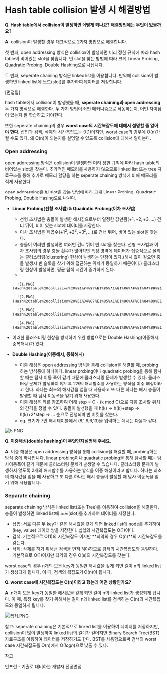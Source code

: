 # Hash table collision 발생 시 해결방법

**Q. Hash table에서 collision이 발생하면 어떻게 되나요? 해결방법에는 무엇이 있을까요?**

**A.** collision이 발생할 경우 대표적으로 2가지 방법으로 해결합니다.

첫 번째, open addressing 방식은 collision이 발생하면 미리 정한 규칙에 따라 hash table이 비어있는 slot을 찾습니다. 빈 slot을 찾는 방법에 따라 크게 Linear Probing, Quadratic Probing, Double Hashing으로 나뉩니다.

두 번째, seperate chaining 방식은 linked list를 이용합니다. 만약에 collision이 발생하면 linked list에 노드(slot)를 추가하여 데이터를 저장합니다. 

[면접팁] 

  hash table에서 collision이 발생했을 때, **seperate chaining과 open addressing** 두 가지 방식으로 해결한다. 두 가지 방법이 어떤 메커니즘으로 작동하는지, 어떤 차이점이 있는지 잘 학습하고 가야한다.

  또한 seperate chaining의 경우 **worst case의 시간복잡도에 대해서 설명할 줄 알아야 한다.** 삽입과 검색, 삭제의 시간복잡도는 O(1)이지만, worst case의 경우에 O(n)가 될 수도 있다. 왜 O(n)이 되는지를 설명할 수 있도록 collision에 대해서 알아본다.

### Open addressing

 open addressing 방식은 collision이 발생하면 미리 정한 규칙에 따라 hash table의 비어있는 slot을 찾는다. 추가적인 메모리를 사용하지 않으므로 linked list 또는 tree 자료구조를 통해 추가로 메모리 할당을 하는 seperate chaining 방식에 비해 메모리를 적게 사용한다.

 open addressing은 빈 slot을 찾는 방법에 따라 크게 Linear Probing, Quadratic Probing, Double Hasing으로 나뉜다.

- **Linear Probing(선형 조사법) & Quadratic Probing(이차 조사법)**
    - 선형 조사법은 충돌이 발생한 해시값으로부터 일정한 값만큼($+1, +2, +3, ...$) 건너 뛰어, 비어 있는 slot에 데이터를 저장한다.
    - 이차 조사법은 제곱수($+1^2, +2^2, +3^2, ...$)로 건너 뛰어, 비어 있는 slot을 찾는다.
    - 충돌이 여러번 발생하면 여러번 건너 뛰어 빈 slot을 찾는다. 선형 조사법과 이차 조사법의 경우 충돌 횟수가 많아지면 특정 영역에 데이터가 집중적으로 몰리는 클러스터링(clustering) 현상이 발생하는 단점이 있다.(해시 값이 같으면 충돌 발생시 빈 슬록을 찾기 위해 접근하는 위치가 동일하기 때문이다.) 클러스터링 현상이 발생하면, 평균 탐색 시간이 증가하게 된다.
    - 
        
        ![1.PNG](Hash%20table%20collision%20%E1%84%87%E1%85%A1%E1%86%AF%E1%84%89%E1%85%A2%E1%86%BC%20%E1%84%89%E1%85%B5%20%E1%84%92%E1%85%A2%E1%84%80%E1%85%A7%E1%86%AF%E1%84%87%E1%85%A1%E1%86%BC%E1%84%87%E1%85%A5%E1%86%B8%203ea1dd7769354339bade4c5de4dd804a/1.png)
        
        ![2.PNG](Hash%20table%20collision%20%E1%84%87%E1%85%A1%E1%86%AF%E1%84%89%E1%85%A2%E1%86%BC%20%E1%84%89%E1%85%B5%20%E1%84%92%E1%85%A2%E1%84%80%E1%85%A7%E1%86%AF%E1%84%87%E1%85%A1%E1%86%BC%E1%84%87%E1%85%A5%E1%86%B8%203ea1dd7769354339bade4c5de4dd804a/2.png)
        
        ![3.PNG](Hash%20table%20collision%20%E1%84%87%E1%85%A1%E1%86%AF%E1%84%89%E1%85%A2%E1%86%BC%20%E1%84%89%E1%85%B5%20%E1%84%92%E1%85%A2%E1%84%80%E1%85%A7%E1%86%AF%E1%84%87%E1%85%A1%E1%86%BC%E1%84%87%E1%85%A5%E1%86%B8%203ea1dd7769354339bade4c5de4dd804a/3.png)
        
        ![4.PNG](Hash%20table%20collision%20%E1%84%87%E1%85%A1%E1%86%AF%E1%84%89%E1%85%A2%E1%86%BC%20%E1%84%89%E1%85%B5%20%E1%84%92%E1%85%A2%E1%84%80%E1%85%A7%E1%86%AF%E1%84%87%E1%85%A1%E1%86%BC%E1%84%87%E1%85%A5%E1%86%B8%203ea1dd7769354339bade4c5de4dd804a/4.png)
        
    
- 이러한 클러스터링 현상을 방지하기 위한 방법으로는 Double Hashing(이중해시, 중복해시)가 있다.
- **Double Hashing(이중해시, 중복해시)**
    - 이중 해싱은 open addressing 방식을 통해 collision을 해결할 때, probing 하는 방식중에 하나이다. linear probing이나 quadratic probing을 통해 탐사할 때는 탐사 이동 폭이 같기 때문에 클러스터링 문제가 발생할 수 있다. 클러스터링 문제가 발생하지 않도록 2개의 해시함수를 사용하는 방식을 이중 해싱이라고 한다. 하나는 최초의 해시값을 얻을 때 사용하고 또 다른 하나는 해시 충돌이 발생할 때 탐사 이동폭을 얻기 위해 사용한다.
    - 이중 해싱은 키를 참조하여 더해 step = C - (k mod C)으로 다음 조사할 위치의 간격을 정할 수 있다. 충돌이 발생했을 때 h(k) ⇒ h(k)+step ⇒  h(k)+2*step ⇒ …  순으로 진행되며 빈 버킷을 찾는다.
    - eg. 크기가 7인 해시테이블에서 (8,1,9,6,13)을 입력하는 예시는 다음과 같다.

![5.PNG](Hash%20table%20collision%20%E1%84%87%E1%85%A1%E1%86%AF%E1%84%89%E1%85%A2%E1%86%BC%20%E1%84%89%E1%85%B5%20%E1%84%92%E1%85%A2%E1%84%80%E1%85%A7%E1%86%AF%E1%84%87%E1%85%A1%E1%86%BC%E1%84%87%E1%85%A5%E1%86%B8%203ea1dd7769354339bade4c5de4dd804a/5.png)

**Q. 이중해싱(double hashing)이 무엇인지 설명해 주세요.**

**A.** 이중 해싱은 open addressing 방식을 통해 collision을 해결할 때, probing하는 방식 중에 하나입니다. linear probing이나 quadratic probing을 통해 탐사할 때는 탐사이동폭이 같기 때문에 클러스터링 문제가 발생할 수 있습니다. 클러스터링 문제가 발생하지 않도록 2개의 해시함수를 사용하는 방식을 이중 해싱이라고 합니다. 하나는 최초의 해시값을 얻을 때 사용하고 또 다른 하나는 해시 충돌이 발생할 때 탐사 이동폭을 얻기 위해 사용합니다.

### Separate chaining

separate chaining 방식은 linked list(또는 Tree)를 이용하여 collision을 해결한다. 충돌이 발생하면 linked list에 노드(slot)를 추가하여 데이터를 저장한다.

- 삽입: 서로 다른 두 key가 같은 해시값을 갖게 되면 linked list에 node를 추가하여 (key, value) 데이터 쌍을 저장한다. 삽입의 시간복잡도는 O(1)이다.
- 검색: 기본적으로 O(1)의 시간복잡도 이지만 **최악의 경우 O(n)**의 시간복잡도를 갖는다.
- 삭제: 삭제를 하기 위해선 검색을 먼저 해야하므로 검색의 시간복잡도와 동일하다. 기본적으로 O(1)이지만 최악의 경우 O(n)의 시간복잡도를 갖는다.

 worst case의 경우 n개의 모든 key가 동일한 해시값을 갖게 되면 길이 n의 linked list가 생성되게 됩니다. 이 때, 검색의 복잡도가 O(n)이 됩니다.

**Q. worst case에 시간복잡도는 O(n)이라고 했는데 어떤 상황인가요?**

**A.** n개이 모든 key가 동일한 해시값을 갖게 되면 길이 n의 linked list가 생성되게 됩니다. 이 때, 특정 key를 찾기 위해서는 길이 n의 linked list를 검색하는 O(n)의 시간복잡도와 동일하게 됩니다.

![캡처.PNG](Hash%20table%20collision%20%E1%84%87%E1%85%A1%E1%86%AF%E1%84%89%E1%85%A2%E1%86%BC%20%E1%84%89%E1%85%B5%20%E1%84%92%E1%85%A2%E1%84%80%E1%85%A7%E1%86%AF%E1%84%87%E1%85%A1%E1%86%BC%E1%84%87%E1%85%A5%E1%86%B8%203ea1dd7769354339bade4c5de4dd804a/%25EC%25BA%25A1%25EC%25B2%2598.png)

참고: seperate chaining은 기본적으로 linked list를 이용하여 데이터를 저장하지만, collision이 많이 발생하여 linked list의 길이가 길어지면 Binary Search Tree(BST) 자료구조를 이용하여 데이터를 저장하기도 한다. BST를 사용함으로써 검색의 worst case 시간복잡도를 O(n)에서 O($logn$)으로 낮출 수 있다. 

참고

인프런 - 기출로 대비하는 개발자 전공면접